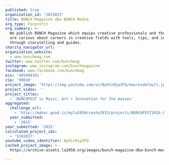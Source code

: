 ```yaml
---
published: true
organization_id: '2015023'
title: BUNCH Magazine dba BUNCH Media
org_type: Forprofit
org_summary: >-
  We publish BUNCH Magazine which equips creative professionals and those who
  are curious about careers in creative fields with tools, tips, and inspiration
  through storytelling and guides.
charity_navigator_url: ''
organization_website:
  - www.bunchmag.com
twitter: www.twitter.com/bunchmag
instagram: www.instagram.com/bunchmagazine
facebook: www.facebook.com/bunchmag
ein: '465448101'
zip: '90016'
project_image: 'https://img.youtube.com/vi/ByhCcHjp3FQ/maxresdefault.jpg'
project_video: ''
project_titles:
  - 'BUNCHFEST is Music, Art + Innovation for the masses'
aggregated:
  challenge_url:
    - 'http://maker.good.is/myla2050create2015/projects/BUNCHFEST2016.html'
  year_submitted:
    - '2015'
year_submitted: '2015'
calculated_project_ids:
  - '5102037'
youtube_video_identifier: ByhCcHjp3FQ
cached_project_image: >-
  https://archive-assets.la2050.org/images/bunch-magazine-dba-bunch-media/img.youtube.com/vi/ByhCcHjp3FQ/maxresdefault.jpg

---
```

